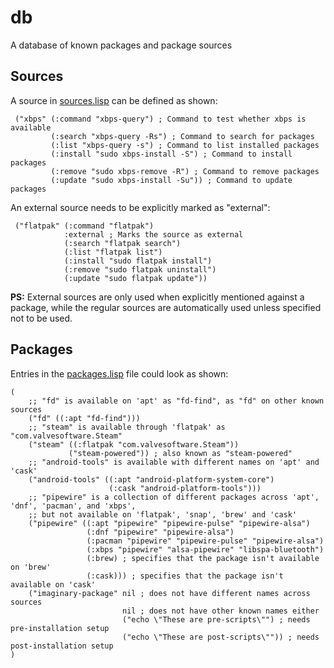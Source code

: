 # db

A database of known packages and package sources

## Sources

A source in [sources.lisp]() can be defined as shown:

     ("xbps" (:command "xbps-query") ; Command to test whether xbps is available
             (:search "xbps-query -Rs") ; Command to search for packages
             (:list "xbps-query -s") ; Command to list installed packages
             (:install "sudo xbps-install -S") ; Command to install packages
             (:remove "sudo xbps-remove -R") ; Command to remove packages
             (:update "sudo xbps-install -Su")) ; Command to update packages

An external source needs to be explicitly marked as "external":

     ("flatpak" (:command "flatpak")
                :external ; Marks the source as external
                (:search "flatpak search")
                (:list "flatpak list")
                (:install "sudo flatpak install")
                (:remove "sudo flatpak uninstall")
                (:update "sudo flatpak update"))

**PS:** External sources are only used when explicitly mentioned against a package, while the regular sources are automatically used unless specified not to be used.

## Packages

Entries in the [packages.lisp]() file could look as shown:

    (
        ;; "fd" is available on 'apt' as "fd-find", as "fd" on other known sources
        ("fd" ((:apt "fd-find")))
        ;; "steam" is available through 'flatpak' as "com.valvesoftware.Steam"
        ("steam" ((:flatpak "com.valvesoftware.Steam"))
                 ("steam-powered")) ; also known as "steam-powered"
        ;; "android-tools" is available with different names on 'apt' and 'cask'
        ("android-tools" ((:apt "android-platform-system-core")
                          (:cask "android-platform-tools")))
        ;; "pipewire" is a collection of different packages across 'apt', 'dnf', 'pacman', and 'xbps',
        ;; but not available on 'flatpak', 'snap', 'brew' and 'cask'
        ("pipewire" ((:apt "pipewire" "pipewire-pulse" "pipewire-alsa")
                     (:dnf "pipewire" "pipewire-alsa")
                     (:pacman "pipewire" "pipewire-pulse" "pipewire-alsa")
                     (:xbps "pipewire" "alsa-pipewire" "libspa-bluetooth")
                     (:brew) ; specifies that the package isn't available on 'brew'
                     (:cask))) ; specifies that the package isn't available on 'cask'
        ("imaginary-package" nil ; does not have different names across sources
                             nil ; does not have other known names either
                             ("echo \"These are pre-scripts\"") ; needs pre-installation setup
                             ("echo \"These are post-scripts\"")) ; needs post-installation setup
    )

